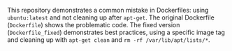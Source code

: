 This repository demonstrates a common mistake in Dockerfiles: using `ubuntu:latest` and not cleaning up after `apt-get`.  The original Dockerfile (`Dockerfile`) shows the problematic code. The fixed version (`Dockerfile_fixed`) demonstrates best practices, using a specific image tag and cleaning up with `apt-get clean` and `rm -rf /var/lib/apt/lists/*`.